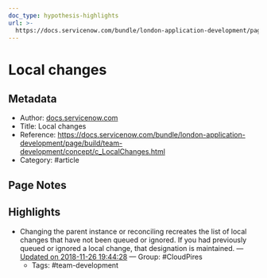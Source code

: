 ```yaml
---
doc_type: hypothesis-highlights
url: >-
  https://docs.servicenow.com/bundle/london-application-development/page/build/team-development/concept/c_LocalChanges.html
---
```


# Local changes

## Metadata
- Author: [docs.servicenow.com]()
- Title: Local changes
- Reference: https://docs.servicenow.com/bundle/london-application-development/page/build/team-development/concept/c_LocalChanges.html
- Category: #article

## Page Notes
## Highlights
- Changing the parent instance or reconciling recreates the list of local changes that have not been queued or ignored. If you had previously queued or ignored a local change, that designation is maintained. — [Updated on 2018-11-26 19:44:28](https://hyp.is/eIiSbPHdEeiQT-Oo2IDYYA/docs.servicenow.com/bundle/london-application-development/page/build/team-development/concept/c_LocalChanges.html) — Group: #CloudPires
    - Tags:  #team-development 



